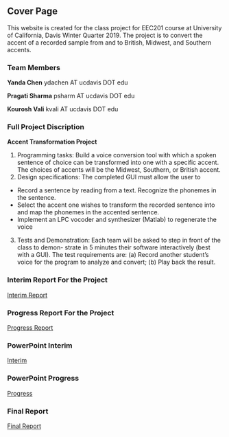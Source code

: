 ## Cover Page

This website is created for the class project for EEC201 course at University of California, Davis Winter Quarter 2019.
The project is to convert the accent of a recorded sample from and to British, Midwest, and Southern accents.

### Team Members

**Yanda Chen**    ydachen AT ucdavis DOT edu

**Pragati Sharma**   psharm AT ucdavis DOT edu

**Kourosh Vali**    kvali AT ucdavis DOT edu


### Full Project Discription

**Accent Transformation Project**

1. Programming tasks: Build a voice conversion tool with which a spoken sentence of choice can be transformed into one with a specific accent. The choices of accents will be the Midwest, Southern, or British accent.
2. Design specifications: The completed GUI must allow the user to
- Record a sentence by reading from a text. Recognize the phonemes in the sentence.
- Select the accent one wishes to transform the recorded sentence into and map the phonemes in the accented sentence.
- Implement an LPC vocoder and synthesizer (Matlab) to regenerate the voice
3. Tests and Demonstration: Each team will be asked to step in front of the class to demon-
strate in 5 minutes their software interactively (best with a GUI). The test requirements are: (a) Record another student’s voice for the program to analyze and convert;
(b) Play back the result.


### Interim Report For the Project
 [Interim Report](https://drive.google.com/a/ucdavis.edu/file/d/1OMTNNZXeoRcWTCbvuNp-fFdiQnPDG6ox/view?usp=sharing)


### Progress Report For the Project
 [Progress Report](https://drive.google.com/a/ucdavis.edu/file/d/1wm50P8X48xKDCbd4nVnYnrc8ogLTtz7o/view?usp=sharing)


### PowerPoint Interim
 [Interim](https://docs.google.com/presentation/d/1D0lJIATldAbMwapGDm0ZH8z0KzbLr8AU-xfSfbJA-1s/edit?usp=sharing)


### PowerPoint Progress
 [Progress](https://docs.google.com/presentation/d/1qoQb4vytSLA0AcU9rijcHRjFKKstyCcdfELLok6Y3m0/edit?usp=sharing)
 
### Final Report
 [Final Report](https://drive.google.com/a/ucdavis.edu/file/d/1hkBaUgxtRNGqoQtfvxQJl7gglSvZnVjG/view?usp=sharing)




